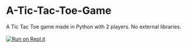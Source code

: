 # A-Tic-Tac-Toe-Game
A Tic Tac Toe game made in Python with 2 players. No external libraries.
<br></br>
[![Run on Repl.it](https://repl.it/badge/github/abhishekshahane/A-Tic-Tac-Toe-Game)](https://repl.it/github/abhishekshahane/A-Tic-Tac-Toe-Game)
